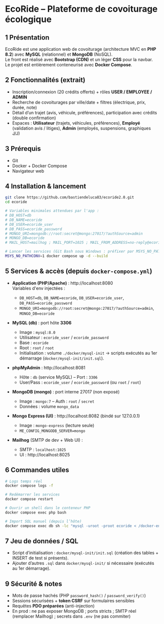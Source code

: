 # EcoRide – Plateforme de covoiturage écologique

## 1 Présentation
EcoRide est une application web de covoiturage (architecture MVC en **PHP 8.2**) avec **MySQL** (relationnel) et **MongoDB** (NoSQL).  
Le front est réalisé avec **Bootstrap (CDN)** et un léger **CSS** pour la navbar.  
Le projet est entièrement conteneurisé avec **Docker Compose**.

## 2 Fonctionnalités (extrait)
- Inscription/connexion (20 crédits offerts) + rôles **USER / EMPLOYEE / ADMIN**
- Recherche de covoiturages par ville/date + filtres (électrique, prix, durée, note)
- Détail d’un trajet (avis, véhicule, préférences), participation avec crédits (double confirmation)
- Espaces : **Utilisateur** (trajets, véhicules, préférences), **Employé** (validation avis / litiges), **Admin** (employés, suspensions, graphiques J/J)

## 3 Prérequis
- Git
- Docker + Docker Compose
- Navigateur web

## 4 Installation & lancement
```bash
git clone https://github.com/bastiendeluca83/ecoride2.0.git
cd ecoride

# Variables minimales attendues par l'app :
# DB_HOST=db
# DB_NAME=ecoride
# DB_USER=ecoride_user
# DB_PASS=ecoride_password
# MONGO_URI=mongodb://root:secret@mongo:27017/?authSource=admin
# MONGO_DB=ecoride
# MAIL_HOST=mailhog ; MAIL_PORT=1025 ; MAIL_FROM_ADDRESS=no-reply@ecoride.fr ; MAIL_FROM_NAME=EcoRide

# Lancer les services (Git Bash sous Windows : préfixer par MSYS_NO_PATHCONV=1)
MSYS_NO_PATHCONV=1 docker compose up -d --build
```

## 5 Services & accès (depuis `docker-compose.yml`)
- **Application (PHP/Apache)** : http://localhost:8080  
  Variables d'env injectées :
  - `DB_HOST=db`, `DB_NAME=ecoride`, `DB_USER=ecoride_user`, `DB_PASS=ecoride_password`
  - `MONGO_URI=mongodb://root:secret@mongo:27017/?authSource=admin`, `MONGO_DB=ecoride`

- **MySQL (db)** : port hôte **3306**  
  - Image : `mysql:8.0`  
  - Utilisateur : `ecoride_user` / `ecoride_password`  
  - Base : `ecoride`  
  - Root : `root` / `root`  
  - Initialisation : volume `./docker/mysql-init` → scripts exécutés au 1er démarrage (`docker/mysql-init/init.sql`).

- **phpMyAdmin** : http://localhost:8081  
  - Hôte : `db` (service MySQL) – Port : `3306`  
  - User/Pass : `ecoride_user` / `ecoride_password` (ou `root` / `root`)

- **MongoDB (mongo)** : port interne 27017 (non exposé)  
  - Image : `mongo:7` – Auth : `root` / `secret`  
  - Données : volume `mongo_data`

- **Mongo Express (UI)** : http://localhost:8082 (bindé sur 127.0.0.1)  
  - Image : `mongo-express` (lecture seule)  
  - `ME_CONFIG_MONGODB_SERVER=mongo`

- **Mailhog** (SMTP de dev + Web UI) :  
  - SMTP : `localhost:1025`  
  - UI : http://localhost:8025  

## 6 Commandes utiles
```bash
# Logs temps réel
docker compose logs -f

# Redémarrer les services
docker compose restart

# Ouvrir un shell dans le conteneur PHP
docker compose exec php bash

# Import SQL manuel (depuis l’hôte)
docker compose exec db sh -lc "mysql -uroot -proot ecoride < /docker-entrypoint-initdb.d/init.sql"
```

## 7 Jeu de données / SQL
- Script d’initialisation : `docker/mysql-init/init.sql` (création des tables + INSERT de test si présents).  
- Ajouter d’autres `.sql` dans `docker/mysql-init/` si nécessaire (exécutés au 1er démarrage).

  

## 9 Sécurité & notes
- Mots de passe hachés (PHP `password_hash()` / `password_verify()`)
- Sessions sécurisées + **token CSRF** sur formulaires sensibles
- Requêtes **PDO préparées** (anti-injection)
- En prod : ne pas exposer MongoDB ; ports stricts ; SMTP réel (remplacer Mailhog) ; secrets dans `.env` (ne pas commiter)

